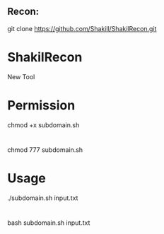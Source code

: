 
## Recon:
git clone https://github.com/Shakill/ShakilRecon.git

# ShakilRecon
New Tool
# Permission
chmod +x subdomain.sh
#
chmod 777 subdomain.sh
# Usage
./subdomain.sh input.txt
#
bash subdomain.sh input.txt

